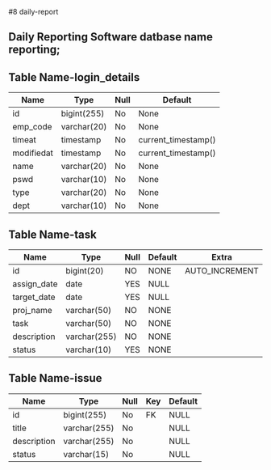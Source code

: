 #8 daily-report
## Daily Reporting Software datbase name reporting;

## Table Name-login_details
| Name    | Type        | Null | Default | 
|----------|-------------|------|--------------|
| id       | bigint(255)     | No |   None   |      
| emp_code      |varchar(20) | No  |      None     |       |
|timeat     |timestamp     |  No   |      current_timestamp()    |       
| modifiedat   | timestamp | No  |     current_timestamp()  |     
|name | varchar(20)     | No |None   |       |
|pswd| varchar(10) | No |None    |       |
| type| varchar(20) | No   |    None|    |  
| dept| varchar(10) |  No  |  None |    

## Table Name-task

| Name    | Type        | Null | Default | Extra |
|----------|-------------|------|--------------|-------|
| id       | bigint(20)     | NO   |   NONE   | AUTO_INCREMENT      |
| assign_date      |date  | YES  |      NULL    |       |
|target_date     |date      | YES  |      NULL    |       |
| proj_name   | varchar(50) | NO  |     NONE    |       |
| task  | varchar(50)     | NO  |NONE   |       |
|description | varchar(255) | NO |NONE    |       |
| status| varchar(10) | YES  |    NONE |    |   

## Table Name-issue
| Name    | Type        | Null | Key | Default | 
|----------|-------------|------|-----|---------|
| id       | bigint(255)     | No   | FK| NULL    |       
| title    | varchar(255) | No  |     | NULL    |       
| description    | varchar(255)     | No |     | NULL    |       
| status     | varchar(15) | No  |     | NULL    |       
